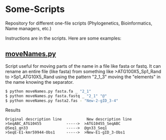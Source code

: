 # Some-Scripts
Repository for different one-file scripts (Phylogenetics, Bioinformatics, Name managers, etc.)

Instructions are in the scripts. Here are some examples:

## [moveNames.py](https://github.com/camayal/Some-Scripts/blob/master/moveNames.py)
Script useful for moving parts of the name in a file like fasta or fastq. It can rename an entire file (like fasta) from something like >ATG100X5_Sp1_Rand to >Sp1_ATG10X5_Rand using the pattern "2_1_3" moving the "elements" in the name knowing the separator.

```bash
$ python moveNames.py fasta.fa _ "2_1"
$ python moveNames.py fasta.fastq _ "2_1" "@"
$ python moveNames.py fasta2.fas - "New-2-gID_3-4"
```
Results
```
Original description line           New description line
>SeqABC_ATG10455           ----->  >ATG10455_SeqABC
@Seq1_gn33                 ----->  @gn33_Seq1
>SeqE-E1-kmr59944-Obs1     ----->  >New-E1-gID_3-Obs1
```
